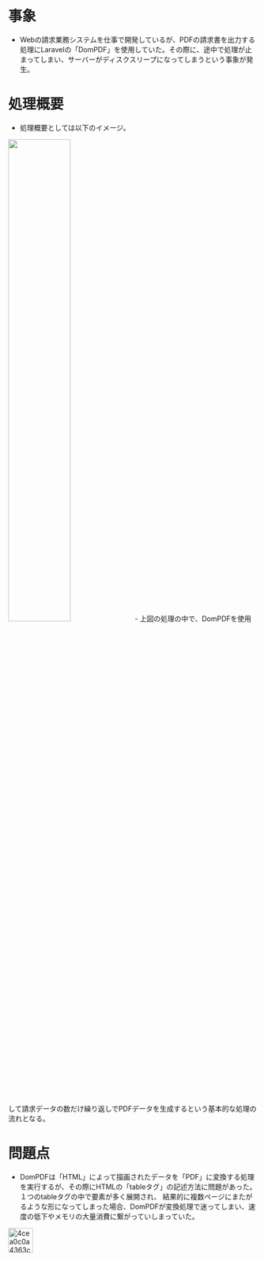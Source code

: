 # 事象

- Webの請求業務システムを仕事で開発しているが、PDFの請求書を出力する処理にLaravelの「DomPDF」を使用していた。その際に、途中で処理が止まってしまい、サーバーがディスクスリープになってしまうという事象が発生。

# 処理概要

- 処理概要としては以下のイメージ。
<img src="https://github.com/hiddy0329/TIL/assets/91509668/21650465-ee94-4906-ac3d-f528f46c2786" width="50%" height="50%">
- 上図の処理の中で、DomPDFを使用して請求データの数だけ繰り返しでPDFデータを生成するという基本的な処理の流れとなる。

# 問題点

- DomPDFは「HTML」によって描画されたデータを「PDF」に変換する処理を実行するが、その際にHTMLの「tableタグ」の記述方法に問題があった。１つのtableタグの中で要素が多く展開され、
結果的に複数ページにまたがるような形になってしまった場合、DomPDFが変換処理で迷ってしまい、速度の低下やメモリの大量消費に繋がっていしまっていた。
<img width="50" height="50" alt="4cea0c0a4363c04372251ca9d227509a" src="https://github.com/hiddy0329/TIL/assets/91509668/3ff97af2-6d3a-449b-8279-1c34de51d15e">
